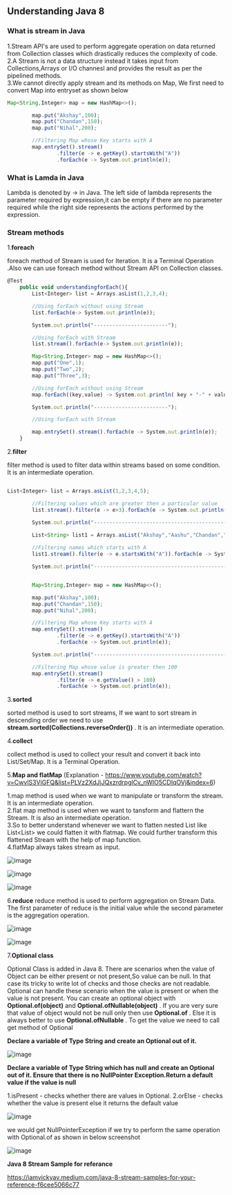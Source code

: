 
## Understanding Java 8

### What is stream in Java

1.Stream API's are used to perform aggregate operation on data returned from Collection classes which drastically reduces the complexity of code.</br>
2.A Stream is not a data structure instead it takes input from Collections,Arrays or I/O channesl and provides the result as per the pipelined methods.</br>
3.We cannot directly apply stream and its methods on Map, We first need to convert Map into entryset as shown below

```js
Map<String,Integer> map = new HashMap<>();

        map.put("Akshay",100);
        map.put("Chandan",150);
        map.put("Nihal",200);

        //Filtering Map whose Key starts with A
        map.entrySet().stream()
                .filter(e -> e.getKey().startsWith("A"))
                .forEach(e -> System.out.println(e));

```

### What is Lamda in Java

Lambda is denoted by -> in Java. The left side of lambda represents the parameter required by expression,it can be empty if there are no parameter required while the right side represents the actions performed by the expression.

### Stream methods

1.**foreach**

foreach method of Stream is used for Iteration. It is a Terminal Operation  .Also we can use foreach method without Stream API on Collection classes. 

```js
@Test
    public void understandingforEach(){
        List<Integer> list = Arrays.asList(1,2,3,4);

        //Using forEach without using Stream
        list.forEach(e-> System.out.println(e));

        System.out.println("------------------------");

        //Using forEach with Stream
        list.stream().forEach(e-> System.out.println(e));

        Map<String,Integer> map = new HashMap<>();
        map.put("One",1);
        map.put("Two",2);
        map.put("Three",3);

        //Using forEach without using Stream
        map.forEach((key,value) -> System.out.println( key + "-" + value ));

        System.out.println("------------------------");

        //Using forEach with Stream

        map.entrySet().stream().forEach(e -> System.out.println(e));
    }

```

2.**filter**

filter method is used to filter data within streams based on some condition. It is an intermediate operation.

```js

List<Integer> list = Arrays.asList(1,2,3,4,5);

        //Filtering values which are greater then a particular value
        list.stream().filter(e -> e>3).forEach(e -> System.out.println(e));

        System.out.println("---------------------------------------------");

        List<String> list1 = Arrays.asList("Akshay","Aashu","Chandan","anurag");
        
        //Filtering names which starts with A
        list1.stream().filter(e -> e.startsWith("A")).forEach(e -> System.out.println(e));

        System.out.println("---------------------------------------------");


        Map<String,Integer> map = new HashMap<>();

        map.put("Akshay",100);
        map.put("Chandan",150);
        map.put("Nihal",200);

        //Filtering Map whose Key starts with A
        map.entrySet().stream()
                .filter(e -> e.getKey().startsWith("A"))
                .forEach(e -> System.out.println(e));

        System.out.println("---------------------------------------------");

        //Filtering Map whose value is greater then 100
        map.entrySet().stream()
                .filter(e -> e.getValue() > 100)
                .forEach(e -> System.out.println(e));


```

3.**sorted**

sorted method is used to sort streams, If we want to sort stream in descending order we need to use **stream.sorted(Collections.reverseOrder())** . It is an intermediate operation.

4.**collect**

collect method is used to collect your result and convert it back into List/Set/Map. It is a Terminal Operation.

5.**Map and flatMap** (Explanation - https://www.youtube.com/watch?v=CwvlS3ViGFQ&list=PLVz2XdJiJQxzrdrpglCv_nWIO5CDIqOVj&index=6)

1.map method is used when we want to manipulate or transform the stream. It is an intermediate operation.</br>
2.flat map method is used when we want to tansform and flattern the Stream. It is also an intermediate operation. </br>
3.So to better understand whenever we want to flatten nested List like List<List<String>> we could flatten it with flatmap. We could further transform this
flattened Stream with the help of map function. </br>
4.flatMap always takes stream as input.       

![image](https://user-images.githubusercontent.com/52998083/212278202-399b0925-47f6-4858-9faa-70e791fa27ef.png)

![image](https://user-images.githubusercontent.com/52998083/212280291-0409d9e7-9c61-4501-9861-346fc29cb470.png)

![image](https://user-images.githubusercontent.com/52998083/212285165-1b9b6cba-edb5-4b47-b8b1-445369f88f8d.png)


6.**reduce**
reduce method is used to perform aggregation on Stream Data. The first parameter of reduce is the initial value while the second parameter is the aggregation operation.

![image](https://user-images.githubusercontent.com/52998083/212305999-cfbd24b1-d345-4e2f-bddf-2b066518f870.png)

![image](https://user-images.githubusercontent.com/52998083/212311755-6fa02727-ed34-4fce-af2d-ad01928db9c1.png)

7.**Optional class**

Optional Class is added in Java 8. There are scenarios when the value of Object can be either present or not present,So value can be null. In that case its tricky to write lot of checks and those checks are not readable. Optional can handle these scenario when the value is present or when the value is not present. You can create an optional object with **Optional.of(object)** and **Optional.ofNullable(object)** . If you are very sure that value of object would not be null only then use **Optional.of** . Else it is always better to use **Optional.ofNullable** . To get the value we need to call get method of Optional


**Declare a variable of Type String and create an Optional out of it.**

![image](https://user-images.githubusercontent.com/52998083/212684551-7623349d-bc52-47d0-b111-d3dfc8e65f19.png)

**Declare a variable of Type String which has null and create an Optional out of it. Ensure that there is no NullPointer Exception.Return a default value if
 the value is null**

1.isPresent - checks whether there are values in Optional.
2.orElse - checks whether the value is present else it returns the default value

![image](https://user-images.githubusercontent.com/52998083/212687868-cd3edfe6-3105-40ae-b110-51cb52bd702a.png)

we would get NullPointerException if we try to perform the same operation with Optional.of as shown in below screenshot

![image](https://user-images.githubusercontent.com/52998083/212688351-ad208c75-7ec7-4459-9222-650e1f785329.png)


**Java 8 Stream Sample for referance**

https://iamvickyav.medium.com/java-8-stream-samples-for-your-reference-f6cee5066c77





















